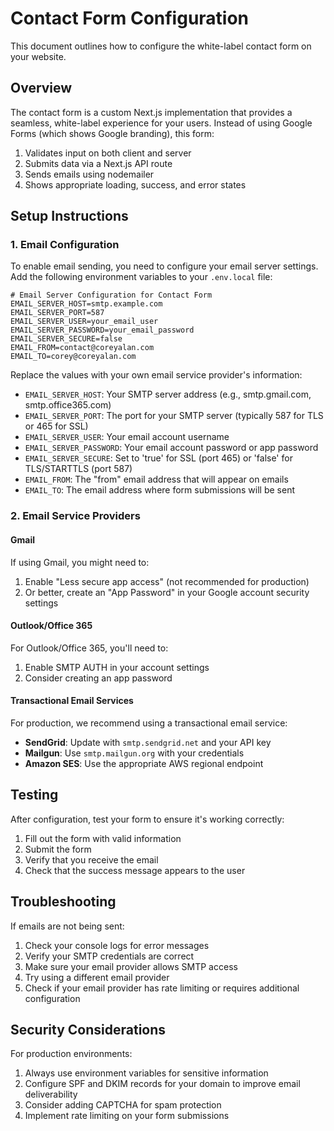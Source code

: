 # Contact Form Configuration

This document outlines how to configure the white-label contact form on your website.

## Overview

The contact form is a custom Next.js implementation that provides a seamless, white-label experience for your users. Instead of using Google Forms (which shows Google branding), this form:

1. Validates input on both client and server
2. Submits data via a Next.js API route
3. Sends emails using nodemailer
4. Shows appropriate loading, success, and error states

## Setup Instructions

### 1. Email Configuration

To enable email sending, you need to configure your email server settings. Add the following environment variables to your `.env.local` file:

```
# Email Server Configuration for Contact Form
EMAIL_SERVER_HOST=smtp.example.com
EMAIL_SERVER_PORT=587
EMAIL_SERVER_USER=your_email_user
EMAIL_SERVER_PASSWORD=your_email_password
EMAIL_SERVER_SECURE=false
EMAIL_FROM=contact@coreyalan.com
EMAIL_TO=corey@coreyalan.com
```

Replace the values with your own email service provider's information:

- `EMAIL_SERVER_HOST`: Your SMTP server address (e.g., smtp.gmail.com, smtp.office365.com)
- `EMAIL_SERVER_PORT`: The port for your SMTP server (typically 587 for TLS or 465 for SSL)
- `EMAIL_SERVER_USER`: Your email account username
- `EMAIL_SERVER_PASSWORD`: Your email account password or app password
- `EMAIL_SERVER_SECURE`: Set to 'true' for SSL (port 465) or 'false' for TLS/STARTTLS (port 587)
- `EMAIL_FROM`: The "from" email address that will appear on emails
- `EMAIL_TO`: The email address where form submissions will be sent

### 2. Email Service Providers

#### Gmail
If using Gmail, you might need to:
1. Enable "Less secure app access" (not recommended for production)
2. Or better, create an "App Password" in your Google account security settings

#### Outlook/Office 365
For Outlook/Office 365, you'll need to:
1. Enable SMTP AUTH in your account settings
2. Consider creating an app password

#### Transactional Email Services
For production, we recommend using a transactional email service:

- **SendGrid**: Update with `smtp.sendgrid.net` and your API key
- **Mailgun**: Use `smtp.mailgun.org` with your credentials
- **Amazon SES**: Use the appropriate AWS regional endpoint

## Testing

After configuration, test your form to ensure it's working correctly:

1. Fill out the form with valid information
2. Submit the form
3. Verify that you receive the email
4. Check that the success message appears to the user

## Troubleshooting

If emails are not being sent:

1. Check your console logs for error messages
2. Verify your SMTP credentials are correct
3. Make sure your email provider allows SMTP access
4. Try using a different email provider
5. Check if your email provider has rate limiting or requires additional configuration

## Security Considerations

For production environments:
1. Always use environment variables for sensitive information
2. Configure SPF and DKIM records for your domain to improve email deliverability
3. Consider adding CAPTCHA for spam protection
4. Implement rate limiting on your form submissions 